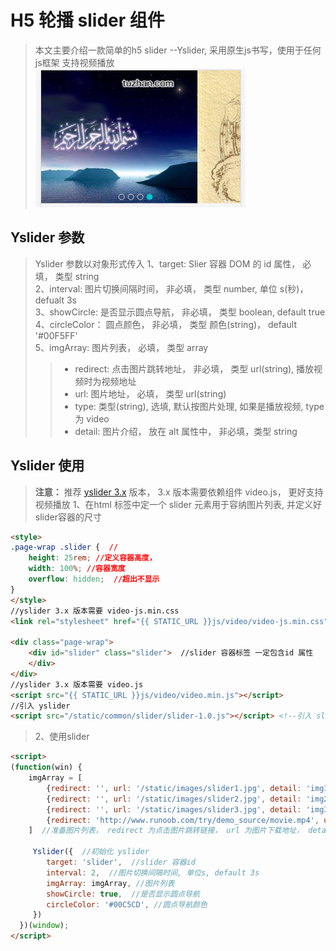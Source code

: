 # H5 轮播 slider 组件 #

> 本文主要介绍一款简单的h5 slider --Yslider, 采用原生js书写，使用于任何js框架
> 支持视频播放
> ![slider](./yslider.png)
<!-- more -->

## Yslider 参数 ##
> Yslider 参数以对象形式传入
> 1、target: Slier 容器 DOM 的 id 属性， 必填， 类型 string  
> 2、interval: 图片切换间隔时间， 非必填， 类型 number, 单位 s(秒)， defualt 3s  
> 3、showCircle: 是否显示圆点导航， 非必填， 类型 boolean, default true   
> 4、circleColor： 圆点颜色， 非必填， 类型 颜色(string)， default '#00F5FF'   
> 5、imgArray: 图片列表， 必填， 类型 array
>> - redirect: 点击图片跳转地址， 非必填， 类型 url(string), 播放视频时为视频地址   
>> - url: 图片地址， 必填， 类型 url(string)
>> - type: 类型(string), 选填, 默认按图片处理, 如果是播放视频, type 为 video
>> - detail: 图片介绍， 放在 alt 属性中， 非必填，类型 string

## Yslider 使用 ##
> **注意：** 推荐 [yslider 3.x](https://github.com/FeifeiyuM/JSComponents/blob/master/yslider/yslider-3.0.js) 版本， 3.x 版本需要依赖组件 video.js， 更好支持视频播放
> 1、在html 标签中定一个 slider 元素用于容纳图片列表, 并定义好slider容器的尺寸
```html
<style>
.page-wrap .slider {  //
    height: 25rem; //定义容器高度，
    width: 100%; //容器宽度
    overflow: hidden;  //超出不显示
}
</style>
//yslider 3.x 版本需要 video-js.min.css
<link rel="stylesheet" href="{{ STATIC_URL }}js/video/video-js.min.css" />

<div class="page-wrap">
    <div id="slider" class="slider">  //slider 容器标签 一定包含id 属性
    </div>
</div>
//yslider 3.x 版本需要 video.js
<script src="{{ STATIC_URL }}js/video/video.min.js"></script>
//引入 yslider
<script src="/static/common/slider/slider-1.0.js"></script> <!--引入 slider-->
```

> 2、使用slider
```html
<script>
(function(win) {
    imgArray = [
        {redirect: '', url: '/static/images/slider1.jpg', detail: 'img1'},
        {redirect: '', url: '/static/images/slider2.jpg', detail: 'img2'},
        {redirect: '', url: '/static/images/slider3.jpg', detail: 'img3'},
        {redirect: 'http://www.runoob.com/try/demo_source/movie.mp4', url: '/static/images/slider4.jpg', type: "video", detail: 'img4'}
    ]  //准备图片列表， redirect 为点击图片跳转链接， url 为图片下载地址， detail: 为图片说明

     Yslider({  //初始化 yslider
        target: 'slider',  //slider 容器id
        interval: 2,  //图片切换间隔时间, 单位s, default 3s
        imgArray: imgArray, //图片列表
        showCircle: true,  //是否显示圆点导航
        circleColor: '#00C5CD', //圆点导航颜色
     })
  })(window);
</script>
```